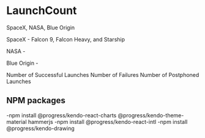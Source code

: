 # LaunchCount

SpaceX, NASA, Blue Origin

SpaceX - Falcon 9, Falcon Heavy, and Starship 

NASA - 

Blue Origin - 

Number of Successful Launches
Number of Failures
Number of Postphoned Launches

NPM packages 
------------
-npm install @progress/kendo-react-charts @progress/kendo-theme-material hammerjs
-npm install @progress/kendo-react-intl
-npm install @progress/kendo-drawing

